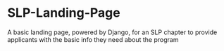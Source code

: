 # SLP-Landing-Page
A basic landing page, powered by Django, for an SLP chapter to provide applicants with the basic info they need about the program
